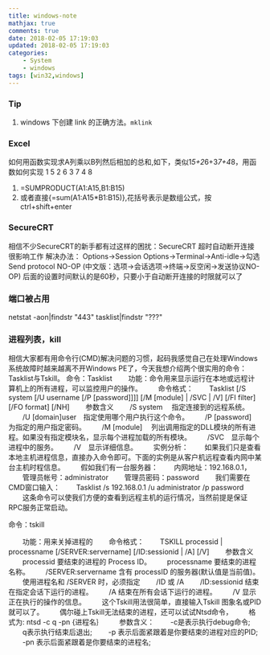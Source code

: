 ```yaml
---
title: windows-note
mathjax: true
comments: true
date: 2018-02-05 17:19:03
updated: 2018-02-05 17:19:03
categories:
    - System
    - windows
tags: [win32,windows]
---
```


### Tip
1. windows 下创建 link 的正确方法。`mklink`

### Excel
如何用函数实现求A列乘以B列然后相加的总和,如下，类似1*5+2*6+3*7+4*8，用函数如何实现
1  5
2  6
3  7
4  8

1. =SUMPRODUCT(A1:A15,B1:B15)
1. 或者直接{=sum(A1:A15\*B1:B15)},花括号表示是数组公式，按ctrl+shift+enter

### SecureCRT
 相信不少SecureCRT的新手都有过这样的困扰：SecureCRT 超时自动断开连接 很影响工作
解决办法：
Options->Session Options->Terminal->Anti-idle->勾选Send protocol NO-OP
(中文版：选项->会话选项->终端->反空闲->发送协议NO-OP)
后面的设置时间默认的是60秒，只要小于自动断开连接的时限就可以了

### 端口被占用
netstat -aon|findstr "443"
tasklist|findstr "???"

### 进程列表，kill
相信大家都有用命令行(CMD)解决问题的习惯，起码我感觉自己在处理Windows系统故障时越来越离不开Windows PE了，今天我想介绍两个很实用的命令：Tasklist与Tskill。
命令：Tasklist
　　功能：命令用来显示运行在本地或远程计算机上的所有进程，可以监控用户的操作。
　　命令格式：
　　Tasklist [/S system [/U username [/P [password]]]] [/M [module] | /SVC | /V] [/FI filter] [/FO format] [/NH]
　　参数含义
　　/S system　 指定连接到的远程系统。
　　/U [domain\]user　指定使用哪个用户执行这个命令。
　　/P [password]　 为指定的用户指定密码。
　　/M [module]　 列出调用指定的DLL模块的所有进程。如果没有指定模块名，显示每个进程加载的所有模块。
　　/SVC　显示每个进程中的服务。
　　/V　显示详细信息。
　　实例分析：
　　如果我们只是查看本地主机进程信息，直接办入命令即可。下面的实例是从客户机远程查看内网中某台主机时程信息。
　　假如我们有一台服务器：
　　内网地址：192.168.0.1，
　　管理员帐号：administrator
　　管理员密码：password
　　我们需要在CMD窗口输入：
　　Tasklist /s 192.168.0.1 /u administrator /p password
　　这条命令可以使我们方便的查看到远程主机的运行情况，当然前提是保证RPC服务正常启动。

命令：tskill

　　功能：用来关掉进程的
　　命令格式：
　　TSKILL processid | processname [/SERVER:servername] [/ID:sessionid | /A] [/V]
　　参数含义
　　processid 要结束的进程的 Process ID。
　　processname 要结束的进程名称。
　　/SERVER:servername 含有 processID 的服务器(默认值是当前值)。
　　使用进程名和 /SERVER 时，必须指定
　　/ID 或 /A
　　/ID:sessionid 结束在指定会话下运行的进程。
　　/A 结束在所有会话下运行的进程。
　　/V 显示正在执行的操作的信息。
　　这个Tskill用法很简单，直接输入Tskill 图象名或PID就可以了。
　　偶尔碰上Tskill无法结束的进程，还可以试试Ntsd命令，
　　格式为: ntsd -c q -pn {进程名｝
　　参数含义：
　　-c是表示执行debug命令;
　　q表示执行结束后退出;
　　-p 表示后面紧跟着是你要结束的进程对应的PID;
　　-pn 表示后面紧跟着是你要结束的进程名; 
